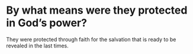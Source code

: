 # By what means were they protected in God’s power?

They were protected through faith for the salvation that is ready to be revealed in the last times.
